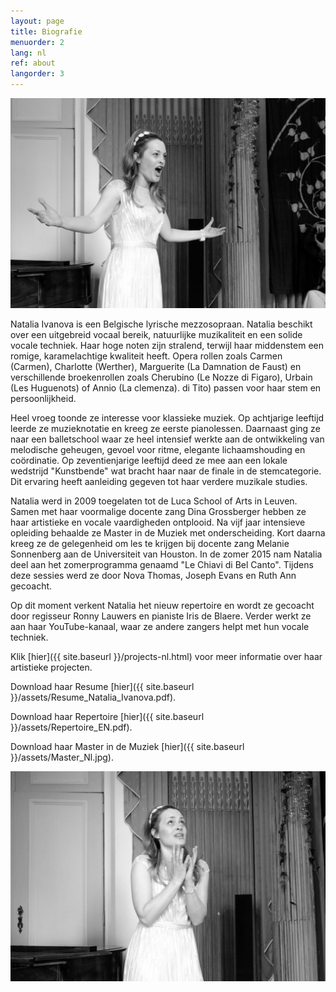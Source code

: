 ```yaml
---
layout: page
title: Biografie 
menuorder: 2
lang: nl
ref: about
langorder: 3
---
```


![A bio picture](assets/Kasteel4.JPG)

Natalia Ivanova is een Belgische lyrische mezzosopraan. Natalia beschikt over een uitgebreid vocaal bereik, natuurlijke muzikaliteit en een solide vocale techniek. Haar hoge noten zijn stralend, terwijl haar middenstem een romige, karamelachtige kwaliteit heeft. Opera rollen zoals Carmen (Carmen), Charlotte (Werther), Marguerite (La Damnation de Faust) en verschillende broekenrollen zoals Cherubino (Le Nozze di Figaro), Urbain (Les Huguenots) of Annio (La clemenza). di Tito) passen voor haar stem en persoonlijkheid.

Heel vroeg toonde ze interesse voor klassieke muziek. Op achtjarige leeftijd leerde ze muzieknotatie en kreeg ze eerste pianolessen. Daarnaast ging ze naar een balletschool waar ze heel intensief werkte aan de ontwikkeling van melodische geheugen, gevoel voor ritme, elegante lichaamshouding en coördinatie. Op zeventienjarige leeftijd deed ze mee aan een lokale wedstrijd "Kunstbende" wat bracht haar naar de finale in de stemcategorie. Dit ervaring heeft aanleiding gegeven tot haar verdere muzikale studies.

Natalia werd in 2009 toegelaten tot de Luca School of Arts in Leuven. Samen met haar voormalige docente zang Dina Grossberger hebben ze haar artistieke en vocale vaardigheden ontplooid. Na vijf jaar intensieve opleiding behaalde ze Master in de Muziek met onderscheiding. Kort daarna kreeg ze de gelegenheid om les te krijgen bij docente zang Melanie Sonnenberg aan de Universiteit van Houston. In de zomer 2015 nam Natalia deel aan het zomerprogramma genaamd "Le Chiavi di Bel Canto". Tijdens deze sessies werd ze door Nova Thomas, Joseph Evans en Ruth Ann gecoacht.

Op dit moment verkent Natalia het nieuw repertoire en wordt ze gecoacht door regisseur Ronny Lauwers en pianiste Iris de Blaere. Verder werkt ze aan haar YouTube-kanaal, waar ze andere zangers helpt met hun vocale techniek.

Klik [hier]({{ site.baseurl }}/projects-nl.html) voor meer informatie over haar artistieke projecten.

Download haar Resume [hier]({{ site.baseurl }}/assets/Resume_Natalia_Ivanova.pdf).  

Download haar Repertoire [hier]({{ site.baseurl }}/assets/Repertoire_EN.pdf).

Download haar Master in de Muziek [hier]({{ site.baseurl }}/assets/Master_Nl.jpg).
                             
![A bio picture](assets/Kasteel5.JPG)
